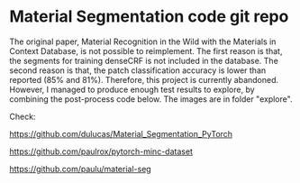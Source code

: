 # Material Segmentation code git repo

The original paper, Material Recognition in the Wild with the Materials in Context Database, is not possible to reimplement. The first reason is that, the segments for training denseCRF is not included in the database. The second reason is that, the patch classification accuracy is lower than reported (85% and 81%). Therefore, this project is currently abandoned. However, I managed to produce enough test results to explore, by combining the post-process code below. The images are in folder "explore".

Check:

https://github.com/dulucas/Material_Segmentation_PyTorch

https://github.com/paulrox/pytorch-minc-dataset

https://github.com/paulu/material-seg